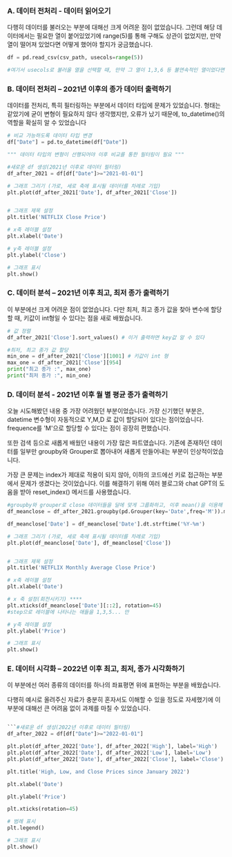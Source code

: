 ### A. 데이터 전처리 - 데이터 읽어오기

다행히 데이터를 불러오는 부분에 대해선 크게 어려운 점이 없었습니다. 그런데 해당 데이터에서는 필요한 열이 붙어있었기에 range(5)를 통해 구해도 상관이 없었지만, 만약 열이 떨어져 있었다면 어떻게 했어야 할지가 궁금했습니다.

```python
df = pd.read_csv(csv_path, usecols=range(5))

#여기서 usecols로 불러올 열을 선택할 때, 만약 그 열이 1,3,6 등 불연속적인 열이었다면?
```

### B. 데이터 전처리 – 2021년 이후의 종가 데이터 출력하기

데이터를 전처리, 특히 필터링하는 부분에서 데이터 타입에 문제가 있었습니다. 형태는 같았기에 굳이 변형이 필요하지 않다 생각했지만, 오류가 났기 때문에, to_datetime()의 역할을 확실히 알 수 있었습니다

```python
# 비교 가능하도록 데이터 타입 변경
df["Date"] = pd.to_datetime(df["Date"])

""" 데이터 타입의 변형이 선행되어야 이후 비교를 통한 필터링이 필요 """

#새로운 df 생성(2021년 이후로 데이터 필터링)
df_after_2021 = df[df["Date"]>="2021-01-01"]

# 그래프 그리기 (가로, 세로 축에 표시될 데이터를 차례로 기입)
plt.plot(df_after_2021['Date'], df_after_2021['Close'])


# 그래프 제목 설정
plt.title('NETFLIX Close Price')

# x축 레이블 설정
plt.xlabel('Date')

# y축 레이블 설정
plt.ylabel('Close')

# 그래프 표시
plt.show()
```

### C. 데이터 분석 – 2021년 이후 최고, 최저 종가 출력하기

이 부분에선 크게 어려운 점이 없었습니다. 다만 최저, 최고 종가 값을 찾아 변수에 할당할 때, 키값이 int형일 수 있다는 점을 새로 배웠습니다.

```python
# 값 정렬
df_after_2021['Close'].sort_values() # 이거 출력하면 key값 알 수 있다

#최저, 최고 종가 값 할당
min_one = df_after_2021['Close'][1001] # 키값이 int 형
max_one = df_after_2021['Close'][954]
print("최고 종가 :", max_one)
print("최저 종가 :", min_one)
```

### D. 데이터 분석 - 2021년 이후 월 별 평균 종가 출력하기

오늘 시도해봤던 내용 중 가장 어려웠던 부분이었습니다. 가장 신기했던 부분은, datetime 변수형이 자동적으로 Y,M,D 로 값이 할당되어 있다는 점이었습니다. frequence를 'M'으로 할당할 수 있다는 점이 굉장히 편했습니다.

또한 검색 등으로 새롭게 배웠던 내용이 가장 많은 파트였습니다. 기존에 존재하던 데이터를 일부만 groupby와 Grouper로 뽑아내어 새롭게 만들어내는 부분이 인상적이었습니다.

가장 큰 문제는 index가 제대로 적용이 되지 않아, 이하의 코드에선 키로 접근하는 부분에서 문제가 생겼다는 것이었습니다. 이를 해결하기 위해 여러 블로그와 chat GPT의 도움을 받아 reset_index() 메서드를 사용했습니다.

```python
#groupby와 grouper로 close 데이터들을 달에 맞게 그룹화하고, 이후 mean()을 이용해 평균 출력 후 할당
df_meanclose = df_after_2021.groupby(pd.Grouper(key='Date',freq='M')).mean().reset_index()

df_meanclose['Date'] = df_meanclose['Date'].dt.strftime('%Y-%m')

# 그래프 그리기 (가로, 세로 축에 표시될 데이터를 차례로 기입)
plt.plot(df_meanclose['Date'], df_meanclose['Close'])


# 그래프 제목 설정
plt.title('NETFLIX Monthly Average Close Price')

# x축 레이블 설정
plt.xlabel('Date')

# x 축 설정(회전시키기) ****
plt.xticks(df_meanclose['Date'][::2], rotation=45)
#step으로 레이블에 나타나는 애들을 1,3,5... 만

# y축 레이블 설정
plt.ylabel('Price')

# 그래프 표시
plt.show()
```

### E. 데이터 시각화 – 2022년 이후 최고, 최저, 종가 시각화하기

이 부분에선 여러 종류의 데이터를 하나의 좌표평면 위에 표현하는 부분을 배웠습니다.

다행히 예시로 올려주신 자료가 충분히 혼자서도 이해할 수 있을 정도로 자세했기에 이 부분에 대해선 큰 어려움 없이 과제를 마칠 수 있었습니다.

```python

```#새로운 df 생성(2022년 이후로 데이터 필터링)
df_after_2022 = df[df["Date"]>="2022-01-01"]

plt.plot(df_after_2022['Date'], df_after_2022['High'], label='High')
plt.plot(df_after_2022['Date'], df_after_2022['Low'], label='Low')
plt.plot(df_after_2022['Date'], df_after_2022['Close'], label='Close')

plt.title('High, Low, and Close Prices since January 2022')

plt.xlabel('Date')

plt.ylabel('Price')

plt.xticks(rotation=45)

# 범례 표시
plt.legend()

# 그래프 표시
plt.show()